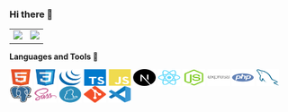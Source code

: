 ### Hi there 👋


<table style="width:100%" border:0px>
  <tr>
    <td><img height="180em" src="https://github-readme-stats.vercel.app/api?username=ricardotavaresit&show_icons=true&theme=dracula&include_all_commits=true&count_private=true"/></td>
    <td><img height="180em" src="https://github-readme-stats.vercel.app/api/top-langs/?username=ricardotavaresit&layout=compact&langs_count=20&theme=dracula"/></td>
  </tr>
</table>


**Languages and Tools 🚀**

<div style="display: inline_block">
  <img align="center" alt="HTML 5" title="HTML 5" height="30" width="40" src="https://raw.githubusercontent.com/devicons/devicon/master/icons/html5/html5-original.svg">
  <img align="center" alt="CSS 3" title="CSS 3" height="30" width="40" src="https://github.com/devicons/devicon/blob/master/icons/css3/css3-original.svg">
 <img align="center" alt="jQuery" title="jQuery" height="30" width="40" src="https://raw.githubusercontent.com/devicons/devicon/master/icons/jquery/jquery-original.svg">
   <img align="center" alt="Typescript" title="Typescript" height="30" width="40" src="https://raw.githubusercontent.com/devicons/devicon/master/icons/typescript/typescript-plain.svg">
  <img align="center" alt="Santos-Js" title="Javascript" height="30" width="40" src="https://raw.githubusercontent.com/devicons/devicon/master/icons/javascript/javascript-plain.svg">
   <img align="center" alt="Santos-sass" title="NextJS" height="30" width="40" src="https://github.com/devicons/devicon/blob/master/icons/nextjs/nextjs-original.svg">
  <img align="center" alt="Santos-React" title="React JS" height="30" width="40" src="https://raw.githubusercontent.com/devicons/devicon/master/icons/react/react-original.svg">
  <img align="center" alt="Santos-node" title="Node JS" height="30" width="40" src="https://raw.githubusercontent.com/devicons/devicon/master/icons/nodejs/nodejs-original.svg"> <img align="center" alt="Express" title="Express" height="30" width="40" src="https://raw.githubusercontent.com/devicons/devicon/master/icons/express/express-original-wordmark.svg">
  <img align="center" alt="Santos-PHP" title="PHP" height="30" width="40" src="https://raw.githubusercontent.com/devicons/devicon/master/icons/php/php-plain.svg">
  <img align="center" alt="Santos-mysql" title="MySQL" height="30" width="40" src="https://raw.githubusercontent.com/devicons/devicon/master/icons/mysql/mysql-original.svg">
   <img align="center" alt="PostgreSQL" title="Postgres" height="30" width="40" src="https://raw.githubusercontent.com/devicons/devicon/master/icons/postgresql/postgresql-original.svg">

  <img align="center" alt="Sass" title="Sass" height="30" width="40" src="https://raw.githubusercontent.com/devicons/devicon/master/icons/sass/sass-original.svg">

  <img align="center" alt="yarn" title="yarn" height="30" width="40" src="https://raw.githubusercontent.com/devicons/devicon/master/icons/yarn/yarn-original.svg">
  <img align="center" alt="Git" title="Git" height="30" width="40" src="https://raw.githubusercontent.com/devicons/devicon/master/icons/git/git-original.svg">
  <img align="center" alt="Visual Studio Code" title="VSCode" height="30" width="40" src="https://raw.githubusercontent.com/devicons/devicon/master/icons/vscode/vscode-original.svg">
</div>
 
